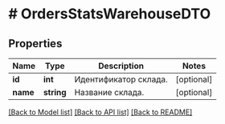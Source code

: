 # # OrdersStatsWarehouseDTO

## Properties

Name | Type | Description | Notes
------------ | ------------- | ------------- | -------------
**id** | **int** | Идентификатор склада. | [optional]
**name** | **string** | Название склада. | [optional]

[[Back to Model list]](../../README.md#models) [[Back to API list]](../../README.md#endpoints) [[Back to README]](../../README.md)

